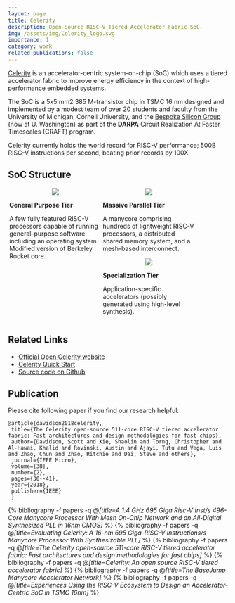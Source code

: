 ```yaml
---
layout: page
title: Celerity
description: Open-Source RISC-V Tiered Accelerator Fabric SoC.
img: /assets/img/Celerity_logo.svg
importance: 1
category: work
related_publications: false
---
```


[Celerity](http://opencelerity.org) is an accelerator-centric system-on-chip (SoC) which uses a tiered accelerator
fabric to improve energy efficiency in the context of high-performance embedded systems.

The SoC is a 5x5 mm2 385 M-transistor chip in TSMC 16 nm designed and
implemented by a modest team of over 20 students and faculty from the University
of Michigan, Cornell University, and the [Bespoke Silicon Group](http://darksilicon.net/group_news)
(now at U. Washington) as part of the **DARPA** Circuit Realization At Faster Timescales (CRAFT) program.

Celerity currently holds the world record for RISC-V performance; 500B RISC-V instructions per second,
beating prior records by 100X.

## SoC Structure
<!-- Description for  different tiers -->
<div align="center"> 

<!-- Description for general  tiers -->
<div style="width:210px; position:relative; display:inline-block; margin-left:3px; float:left">
<img src="{{ site.baseurl }}/assets/img/General-tier.png">
<p align="left"> <strong> General Purpose Tier </strong></p>
<p align="left">A few fully featured RISC-V processors 
capable of running general-purpose software including an operating system.
Modified version of Berkeley Rocket core. </p>
</div>

<!-- Description for Massive tiers -->
<div style="width:210px; position:relative; display:inline-block; margin-left:3px; float:left" >
<img src="{{ site.baseurl }}/assets/img/Massive-tier.png">
<p align="left"> <strong> Massive Parallel Tier </strong> </p>
<p align="left">A manycore comprising hundreds of lightweight RISC-V processors, 
a distributed shared memory system, and a mesh-based interconnect. 
</p>
</div>

<!-- Description for Specialization tiers -->
<div style="width:210px; position:relative; display:inline-block; margin-left:3px; float:left">
<img src="{{ site.baseurl }}/assets/img/Specialization-tier.png">
<p align="left"> <strong> Specialization Tier </strong> </p>
<p align="left"> Application-specific accelerators (possibly 
generated using high-level synthesis). 
</p>
</div>

</div>
<div style="clear:left"> </div>

## Related Links 

* [Official Open Celerity website](opencelerity.org)
* [Celerity Quick Start](https://docs.google.com/document/d/1Sg6TLo4kOI072pgjI43fMVsh7a3-P9shqQdkxhORrCk/view)
* [Source code on Github](https://github.com/bespoke-silicon-group/bsg_manycore)


## Publication

Please cite following paper if you find our research helpful:

```text
@article{davidson2018celerity,
 title={The Celerity open-source 511-core RISC-V tiered accelerator fabric: Fast architectures and design methodologies for fast chips},
 author={Davidson, Scott and Xie, Shaolin and Torng, Christopher and Al-Hawai, Khalid and Rovinski, Austin and Ajayi, Tutu and Vega, Luis and Zhao, Chun and Zhao, Ritchie and Dai, Steve and others},
 journal={IEEE Micro},
 volume={38},
 number={2},
 pages={30--41},
 year={2018},
 publisher={IEEE}
 }
```
{% bibliography -f papers -q @*[title=A 1.4 GHz 695 Giga Risc-V Inst/s 496-Core Manycore Processor With Mesh On-Chip Network and an All-Digital Synthesized PLL in 16nm CMOS]* %}
{% bibliography -f papers -q @*[title=Evaluating Celerity: A 16-nm 695 Giga-RISC-V Instructions/s Manycore Processor With Synthesizable PLL]* %}
{% bibliography -f papers -q @*[title=The Celerity open-source 511-core RISC-V tiered accelerator fabric: Fast architectures and design methodologies for fast chips]* %}
{% bibliography -f papers -q @*[title=Celerity: An open source RISC-V tiered accelerator fabric]* %}
{% bibliography -f papers -q @*[title=The BaseJump Manycore Accelerator Network]* %}
{% bibliography -f papers -q @*[title=Experiences Using the RISC-V Ecosystem to Design an Accelerator-Centric SoC in TSMC 16nm]* %}
